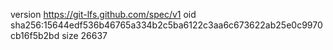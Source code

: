 version https://git-lfs.github.com/spec/v1
oid sha256:15644edf536b46765a334b2c5ba6122c3aa6c673622ab25e0c9970cb16f5b2bd
size 26637
